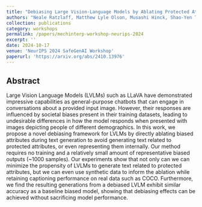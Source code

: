 ```yaml
---
title: "Debiasing Large Vision-Language Models by Ablating Protected Attribute Representations"
authors: "Neale Ratzlaff, Matthew Lyle Olson, Musashi Hinck, Shao-Yen Tseng, Vasudev Lal, and Phillip Howard"
collection: publications
category: workshops
permalink: /papers/mechinterp-workshop-neurips-2024
excerpt: ''
date: 2024-10-17
venue: 'NeurIPS 2024 SafeGenAI Workshop'
paperurl: 'https://arxiv.org/abs/2410.13976'
---
```



## Abstract

Large Vision Language Models (LVLMs) such as LLaVA have demonstrated impressive capabilities as general-purpose chatbots that can engage in conversations about a provided input image. However, their responses are influenced by societal biases present in their training datasets, leading to undesirable differences in how the model responds when presented with images depicting people of different demographics. In this work, we propose a novel debiasing framework for LVLMs by directly ablating biased attributes during text generation to avoid generating text related to protected attributes, or even representing them internally. Our method requires no training and a relatively small amount of representative biased outputs (~1000 samples). Our experiments show that not only can we can minimize the propensity of LVLMs to generate text related to protected attributes, but we can even use synthetic data to inform the ablation while retaining captioning performance on real data such as COCO. Furthermore, we find the resulting generations from a debiased LVLM exhibit similar accuracy as a baseline biased model, showing that debiasing effects can be achieved without sacrificing model performance.
